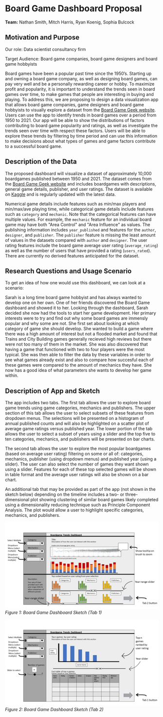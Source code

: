 # Board Game Dashboard Proposal

**Team:** Nathan Smith, Mitch Harris, Ryan Koenig, Sophia Bulcock

## Motivation and Purpose

Our role: Data scientist consultancy firm

Target Audience: Board game companies, board game designers and board game hobbyists

Board games have been a popular past time since the 1950’s. Starting up and owning a board game company, as well as designing board games, can pay very well and be a personally rewarding career or hobby. To maximize profit and popularity, it is important to understand the trends seen in board games over time, to make games that people are interesting in buying and playing. To address this, we are proposing to design a data visualization app that allows board game companies, game designers and board game hobbyists to visually explore a dataset from the [Board Game Geek website](https://boardgamegeek.com/). Users can use the app to identify trends in board games over a period from 1950 to 2021. Our app will be able to show the distributions of factors contributing to board game popularity and ratings, as well as investigate the trends seen over time with respect these factors. Users will be able to explore these trends by filtering by time period and can use this information to make decisions about what types of games and game factors contribute to a successful board game.

## Description of the Data

The proposed dashboard will visualize a dataset of approximately 10,000 boardgames published between 1950 and 2021. The dataset comes from the [Board Game Geek website](https://boardgamegeek.com/) and includes boardgames with descriptions, general game details, publisher, and user ratings. The dataset is available on [Kaggle](https://www.kaggle.com/mshepherd/board-games) and is regularly updated with the latest data.

Numerical game details include features such as min/max players and min/max/ave playing time, while categorical game details include features such as `category` and  `mechanic`. Note that the categorical features can have multiple values. For example, the `mechanic` feature for an individual board game may have both "Area Control" and "Area Influence" as values. The publishing information includes `year_published` and features for the `author`, `designer`, and `publisher`. The `publisher` feature is missing the least amount of values in the datasets compared with `author` and `designer`. The user rating features include the board game average user rating (`average_rating`) as well as the number of users that have provided a rating (`users_rated`).  There are currently no derived features anticipated for the dataset.

## Research Questions and Usage Scenario

To get an idea of how one would use this dashboard, we can look at a scenario:

Sarah is a long time board game hobbyist and has always wanted to develop one on her own. One of her friends discovered the Board Game dashboard and showed it to her. Looking through the dashboard, Sarah decided she now had the tools to start her game development. Her primary interests were to try and find out why some board games are immensly popular and why some are not. She first set about looking at which category of game she should develop. She wanted to build a game where there was a high amount of interest but not a flooded market and found that Trains and City Building games generally recieved high reviews but there were not too many of them in the market. She was also discovered that having a game that functioned with two to four players were the most typical. She was then able to filter the data by these variables in order to see what games already exist and also to compare how succesful each of these games were compared to the amount of mechanics they have.  She now has a good idea of what parameters she wants to develop her game within.

## Description of App and Sketch

The app includes two tabs. The first tab allows the user to explore board game trends using game categories, mechanics and publishers. The upper section of this tab allows the user to select subsets of these features from dropdown menus. The selections will be presented on a histogram of annual published counts and will also be highlighted on a scatter plot of average game ratings versus published year. The lower portion of the tab allows the user to select a subset of years using a slider and the top five to ten categories, mechanics, and publishers will be presented on bar charts.

The second tab allows the user to explore the most popular boardgames (based on average user rating) filtering on some or all of: categories, mechanics, publisher (using dropdown menus) and published year (using a slider). The user can also select the number of games they want shown using a slider. Features for each of these top selected games will be shown in table format and the average user ratings will also be shown on a bar chart.

An additional tab that may be provided as part of the app (not shown in the sketch below) depending on the timeline includes a two- or three-dimensional plot showing clustering of similar board games likely completed using a dimensionality reducing technique such as Principle Component Analysis. The plot would allow a user to highlight specific categories, mechanics, and publishers.

![dashboard 1](./images/dashboard_sketch_1.PNG)
*Figure 1: Board Game Dashboard Sketch (Tab 1)*

![dashboard 2](./images/dashboard_sketch_2.PNG)
*Figure 2: Board Game Dashboard Sketch (Tab 2)*